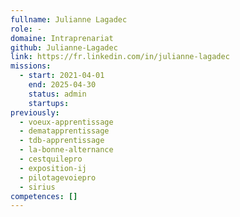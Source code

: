 ```yaml
---
fullname: Julianne Lagadec
role: -
domaine: Intraprenariat
github: Julianne-Lagadec
link: https://fr.linkedin.com/in/julianne-lagadec
missions:
  - start: 2021-04-01
    end: 2025-04-30
    status: admin
    startups:
previously:
  - voeux-apprentissage
  - dematapprentissage
  - tdb-apprentissage
  - la-bonne-alternance
  - cestquilepro
  - exposition-ij
  - pilotagevoiepro
  - sirius
competences: []
---
```

